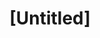 ---
pid: ch391
title: "[Untitled]"
location_transcription: 
coordinates: "[-75.164541016553, 39.952483994748]"
zipcode: 
gen_neighborhood: 
neighborhood: 
outside_phl: 
age: 
age_range: 
instagram: 
image_file_name: ch_391.jpg
proposal_transcription: 
topic: Unknown
topic_summary: '0'
type: Other No Form
keywords_other: 
credit: Semaj
image_labels: 
twitter: 
facebook: 
permalink: "/monuments/ch391/"
layout: item-page
---